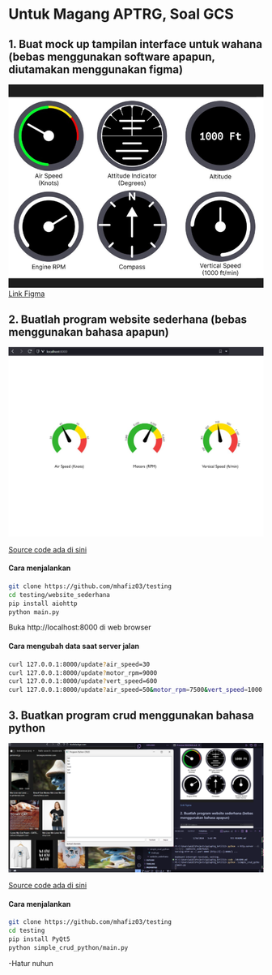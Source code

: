 # Untuk Magang APTRG, Soal GCS

## 1. Buat mock up tampilan interface untuk wahana (bebas menggunakan software apapun, diutamakan menggunakan figma)

![](images/control.jpg)
[Link Figma](https://www.figma.com/file/lHuazjbyPE4oDXG0WzFQX0/Magang_APTRG?type=design&node-id=0%3A1&mode=design&t=kvRCQyH0sAFT5Scx-1) 

## 2. Buatlah program website sederhana (bebas menggunakan bahasa apapun)

![](images/website.jpg)

[Source code ada di sini](website_sederhana)

#### Cara menjalankan

```bash
git clone https://github.com/mhafiz03/testing
cd testing/website_sederhana
pip install aiohttp
python main.py
```

Buka http://localhost:8000 di web browser


#### Cara mengubah data saat server jalan

```bash
curl 127.0.0.1:8000/update?air_speed=30
curl 127.0.0.1:8000/update?motor_rpm=9000
curl 127.0.0.1:8000/update?vert_speed=600
curl 127.0.0.1:8000/update?air_speed=50&motor_rpm=7500&vert_speed=1000
```

## 3. Buatkan program crud menggunakan bahasa python

![](images/crud.png)

[Source code ada di sini](simple_crud_python)

#### Cara menjalankan

```bash
git clone https://github.com/mhafiz03/testing
cd testing
pip install PyQt5
python simple_crud_python/main.py
```

-Hatur nuhun